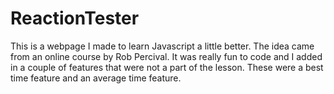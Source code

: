 # ReactionTester
This is a webpage I made to learn Javascript a little better. The idea came from an online course by Rob Percival. It was really fun to code and I added in a couple of features that were not a part of the lesson. These were a best time feature and an average time feature.
